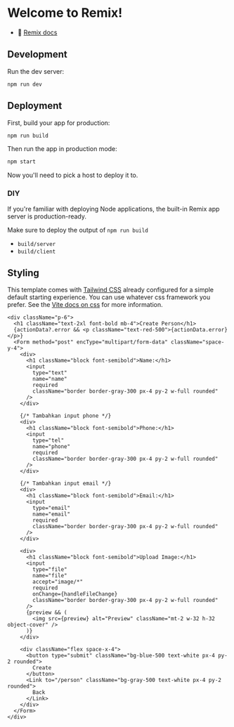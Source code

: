 # Welcome to Remix!

- 📖 [Remix docs](https://remix.run/docs)

## Development

Run the dev server:

```shellscript
npm run dev
```

## Deployment

First, build your app for production:

```sh
npm run build
```

Then run the app in production mode:

```sh
npm start
```

Now you'll need to pick a host to deploy it to.

### DIY

If you're familiar with deploying Node applications, the built-in Remix app server is production-ready.

Make sure to deploy the output of `npm run build`

- `build/server`
- `build/client`

## Styling

This template comes with [Tailwind CSS](https://tailwindcss.com/) already configured for a simple default starting experience. You can use whatever css framework you prefer. See the [Vite docs on css](https://vitejs.dev/guide/features.html#css) for more information.


    <div className="p-6">
      <h1 className="text-2xl font-bold mb-4">Create Person</h1>
      {actionData?.error && <p className="text-red-500">{actionData.error}</p>}
      <Form method="post" encType="multipart/form-data" className="space-y-4">
        <div>
          <h1 className="block font-semibold">Name:</h1>
          <input
            type="text"
            name="name"
            required
            className="border border-gray-300 px-4 py-2 w-full rounded"
          />
        </div>

        {/* Tambahkan input phone */}
        <div>
          <h1 className="block font-semibold">Phone:</h1>
          <input
            type="tel"
            name="phone"
            required
            className="border border-gray-300 px-4 py-2 w-full rounded"
          />
        </div>

        {/* Tambahkan input email */}
        <div>
          <h1 className="block font-semibold">Email:</h1>
          <input
            type="email"
            name="email"
            required
            className="border border-gray-300 px-4 py-2 w-full rounded"
          />
        </div>

        <div>
          <h1 className="block font-semibold">Upload Image:</h1>
          <input
            type="file"
            name="file"
            accept="image/*"
            required
            onChange={handleFileChange}
            className="border border-gray-300 px-4 py-2 w-full rounded"
          />
          {preview && (
            <img src={preview} alt="Preview" className="mt-2 w-32 h-32 object-cover" />
          )}
        </div>
        
        <div className="flex space-x-4">
          <button type="submit" className="bg-blue-500 text-white px-4 py-2 rounded">
            Create
          </button>
          <Link to="/person" className="bg-gray-500 text-white px-4 py-2 rounded">
            Back
          </Link>
        </div>
      </Form>
    </div>